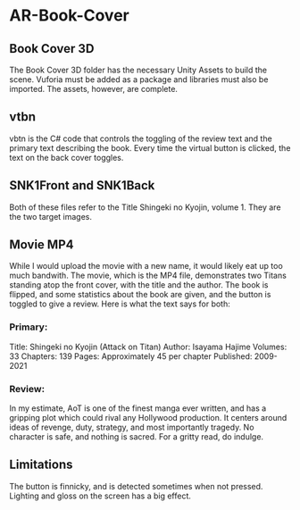 # AR-Book-Cover

## Book Cover 3D
The Book Cover 3D folder has the necessary Unity Assets to build the scene. Vuforia must be added as a package and libraries must also be imported. The assets, however, are complete.

## vtbn
vbtn is the C# code that controls the toggling of the review text and the primary text describing the book. Every time the virtual button is clicked, the text on the back cover toggles.

## SNK1Front and SNK1Back
Both of these files refer to the Title Shingeki no Kyojin, volume 1. They are the two target images.

## Movie MP4
While I would upload the movie with a new name, it would likely eat up too much bandwith. The movie, which is the MP4 file, demonstrates two Titans standing atop the front cover, with the title and the author. The book is flipped, and some statistics about the book are given, and the button is toggled to give a review. Here is what the text says for both:

### Primary:
Title: Shingeki no Kyojin (Attack on Titan)
Author: Isayama Hajime
Volumes: 33
Chapters: 139
Pages: Approximately 45 per chapter
Published: 2009-2021

### Review:
In my estimate, AoT is one of the finest manga ever written, 
and has a gripping plot which could rival any Hollywood production. 
It centers around ideas of revenge, duty, strategy, and most importantly tragedy.
No character is safe, and nothing is sacred. 
For a gritty read, do indulge.

## Limitations
The button is finnicky, and is detected sometimes when not pressed. Lighting and gloss on the screen has a big effect.
